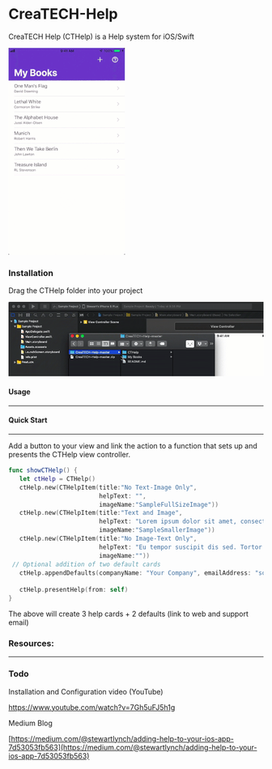 # CreaTECH-Help
CreaTECH Help (CTHelp) is a Help system for iOS/Swift

![SampleScreen](SampleScreen.gif)

### Installation

Drag the CTHelp folder into your project

![InstallRaw](InstallRaw.gif)

#### Usage

------

#### Quick Start

------

Add a button to your view and link the action to a function that sets up and presents the CTHelp view controller.

```swift
func showCTHelp() {
   let ctHelp = CTHelp()
   ctHelp.new(CTHelpItem(title:"No Text-Image Only",
                         helpText: "",
                         imageName:"SampleFullSizeImage"))
   ctHelp.new(CTHelpItem(title:"Text and Image",
                         helpText: "Lorem ipsum dolor sit amet, consectetur adipiscing elit,
                         imageName:"SampleSmallerImage"))
   ctHelp.new(CTHelpItem(title:"No Image-Text Only",
                         helpText: "Eu tempor suscipit dis sed. Tortor velit orci bibendum mattis non metus ornare consequat. Condimentum habitasse dictumst eros nibh rhoncus non pulvinar fermentum. Maecenas convallis gravida facilisis. Interdum, conubia lacinia magnis duis nec quisque.Excepteur sint occaecat cupidatat non proident, sunt in culpa qui officia deserunt mollit anim id est laborum.",
                         imageName:""))
 // Optional addition of two default cards
   ctHelp.appendDefaults(companyName: "Your Company", emailAddress: "somewhere@somewhere.com", data: nil, webSite: "https://www.somewhere.com/", companyImageName: "Some Company")

   ctHelp.presentHelp(from: self)
}
```

The above will create 3 help cards + 2 defaults (link to web and support email)

### Resources:

------

### Todo

Installation and Configuration video (YouTube)

https://www.youtube.com/watch?v=7Gh5uFJ5h1g

Medium Blog

[https://medium.com/@stewartlynch/adding-help-to-your-ios-app-7d53053fb563](https://medium.com/@stewartlynch/adding-help-to-your-ios-app-7d53053fb563)
